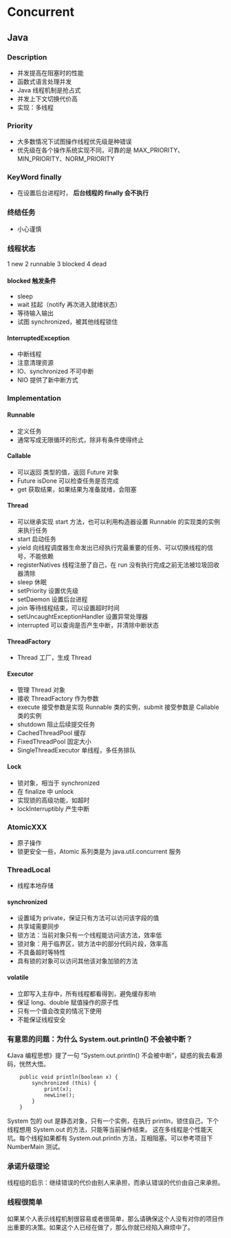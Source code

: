 # Concurrent

## Java

### Description

- 并发提高在阻塞时的性能
- 函数式语言处理并发
- Java 线程机制是抢占式
- 并发上下文切换代价高
- 实现：多线程

### Priority

- 大多数情况下试图操作线程优先级是种错误
- 优先级在各个操作系统实现不同，可靠的是 MAX_PRIORITY、MIN_PRIORITY、NORM_PRIORITY

### KeyWord finally

- 在设置后台进程时， **后台线程的 finally 会不执行**

### 终结任务

- 小心谨慎

### 线程状态

1 new
2 runnable
3 blocked 
4 dead

#### blocked 触发条件

- sleep
- wait 挂起（notify 再次进入就绪状态）
- 等待输入输出
- 试图 synchronized，被其他线程锁住

#### InterruptedException

- 中断线程
- 注意清理资源
- IO、synchronized 不可中断
- NIO 提供了新中断方式

### Implementation

#### Runnable

- 定义任务
- 通常写成无限循环的形式，除非有条件使得终止

#### Callable

- 可以返回 <T> 类型的值，返回 Future<T> 对象
- Future<T> isDone 可以检查任务是否完成
- get 获取结果，如果结果为准备就绪，会阻塞

#### Thread

- 可以继承实现 start 方法，也可以利用构造器设置 Runnable 的实现类的实例来执行任务
- start 启动任务
- yield 向线程调度器生命发出已经执行完最重要的任务、可以切换线程的信号，不能依赖
- registerNatives 线程注册了自己，在 run 没有执行完成之前无法被垃圾回收器清除
- sleep 休眠
- setPriority 设置优先级
- setDaemon 设置后台进程
- join 等待线程结束，可以设置超时时间
- setUncaughtExceptionHandler 设置异常处理器
- interrupted 可以查询是否产生中断，并清除中断状态

#### ThreadFactory

- Thread 工厂，生成 Thread

#### Executor

- 管理 Thread 对象
- 接收 ThreadFactory 作为参数
- execute 接受参数是实现 Runnable 类的实例，submit 接受参数是 Callable 类的实例 
- shutdown 阻止后续提交任务
- CachedThreadPool 缓存
- FixedThreadPool 固定大小
- SingleThreadExecutor 单线程，多任务排队

#### Lock

- 锁对象，相当于 synchronized
- 在 finalize 中 unlock
- 实现锁的高级功能，如超时
- lockInterruptibly 产生中断

### AtomicXXX

- 原子操作
- 锁更安全一些，Atomic 系列类是为 java.util.concurrent 服务

### ThreadLocal

- 线程本地存储

#### synchronized

- 设置域为 private，保证只有方法可以访问该字段的值
- 共享域需要同步
- 锁方法：当前对象只有一个线程能访问该方法，效率低
- 锁对象：用于临界区，锁方法中的部分代码片段，效率高
- 不具备超时等特性
- 具有锁的对象可以访问其他该对象加锁的方法

#### volatile

- 立即写入主存中，所有线程都看得到，避免缓存影响
- 保证 long、double 赋值操作的原子性
- 只有一个值会改变的情况下使用 
- 不能保证线程安全

### 有意思的问题：为什么 System.out.println() 不会被中断？

《Java 编程思想》提了一句 “System.out.println() 不会被中断”，疑惑的我去看源码，恍然大悟。

```
    public void println(boolean x) {
        synchronized (this) {
            print(x);
            newLine();
        }
    }
```

System 包的 out 是静态对象，只有一个实例，在执行 println，锁住自己，下个线程想用 System.out 的方法，只能等当前操作结束。
这在多线程是个性能天坑。每个线程如果都有 System.out.println 方法，互相阻塞。可以参考项目下 NumberMain 测试。

### 承诺升级理论

线程组的启示：继续错误的代价由别人来承担，而承认错误的代价由自己来承担。

### 线程很简单

如果某个人表示线程机制很容易或者很简单，那么请确保这个人没有对你的项目作出重要的决策。如果这个人已经在做了，那么你就已经陷入麻烦中了。
